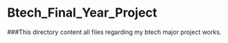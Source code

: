 # Btech_Final_Year_Project
###This directory content all files regarding my btech major project works.
